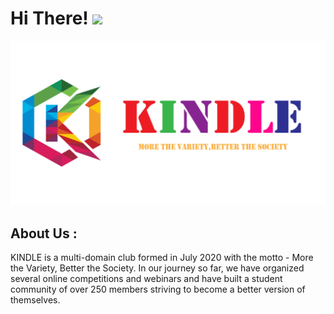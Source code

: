 # Hi There!  <img src="https://raw.githubusercontent.com/MartinHeinz/MartinHeinz/master/wave.gif" width="34px">

<div align="center" >
  <img src="https://github.com/kindleknack/kindleknack/blob/main/images/logo.png">
</div>

## About Us : 
KINDLE is a multi-domain club formed in July 2020 with the motto - More the Variety, Better the Society. In our journey so far, we have organized several online competitions and webinars and have built a student community of over 250 members striving to become a better version of themselves.
